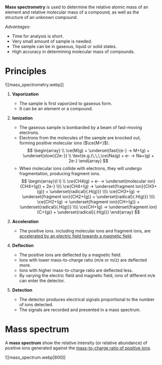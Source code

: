 **Mass spectrometry** is used to determine the <span class="hi-green">relative atomic mass of an element</span> and <span class="hi-green">relative molecular mass of a compound</span>, as well as the <span class="hi-orange">structure</span> of an unknown compound.

*Advantages*:
- Time for analysis is short.
- Very small amount of sample is needed.
- The sample can be in gaseous, liquid or solid states.
- High accuracy in determining molecular mass of compounds.

# Principles
![[mass_spectrometry.webp]]

1. **Vaporization**
	- The sample is first vaporized to <span class="hi-green">gaseous</span> form.
	- It can be an element or a compound.

2. **Ionization**
	- The gaseous sample is bombarded by a <span class="hi-green">beam of fast-moving electrons</span>.
	- Electrons from the molecules of the sample are knocked out, forming <span class="hi-orange">positive molecular ions</span> ($\ce{M+}$).
	  $$
	  \begin{array} \\
	  \ce{M(g) + \underset{fast}{e-} -> M+(g) + \underset{slow}{2e-}} \\
	  \text{e.g.}\,\,\,\ce{Na(g) + e- -> Na+(g) + 2e-}
	  \end{array}
	  $$
	- When molecular ions collide with electrons, they will undergo <span class="hi-blue">fragmentation</span>, producing <span class="hi-orange">fragment ions</span>.
	  $$
	  \begin{array}{l l} \\
	  \ce{CH4(g) + e- -> \underset{molecular ion}{CH4+(g)} + 2e-} \\\\
	  \ce{CH4+(g) -> \underset{fragment ion}{CH3+(g)} + \underset{radical}{.H(g)}} \\\\
	  \ce{CH3+(g) -> \underset{fragment ion}{CH2+(g)} + \underset{radical}{.H(g)}} \\\\
	  \ce{CH2+(g) -> \underset{fragment ion}{CH+(g)} + \underset{radical}{.H(g)}} \\\\
	  \ce{CH+(g) -> \underset{fragment ion}{C+(g)} + \underset{radical}{.H(g)}}
	  \end{array}
	  $$

3. **Acceleration**
	- The positive ions. including molecular ions and fragment ions, are <u>accelerated by an electric field towards a magnetic field</u>.

4. **Deflection**
	- The positive ions are deflected by a magnetic field.
	- Ions with lower mass-to-charge ratio (<span class="hi-blue">m/e or m/z</span>) are deflected more.
	- Ions with higher mass-to-charge ratio are deflected less.
	- By <span class="hi-green">varying the electric field and magnetic field</span>, ions of different m/e can enter the detector.

5. **Detection**
	- The detector produces electrical signals proportional to the number of ions detected.
	- The signals are recorded and presented in a <span class="hi-orange">mass spectrum</span>.

# Mass spectrum
A **mass spectrum** show the relative intensity (or relative abundance) of positive ions generated against the <u>mass-to-charge ratio of positive ions</u>.

![[mass_spectrum.webp|600]]
